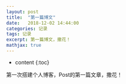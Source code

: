```yaml
---
layout: post
title:  "第一篇博文"
date:   2018-12-02 14:44:00
categories: 记录
tags: 记录
excerpt: 第一篇博文，撒花！
mathjax: true
---
```


* content
{:toc}

第一次搭建个人博客，Post的第一篇文章，撒花！